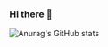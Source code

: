 ### Hi there 👋
![Anurag's GitHub stats](https://github-readme-stats.vercel.app/api?username=Hector-qj&show_icons=true&theme=merko)
